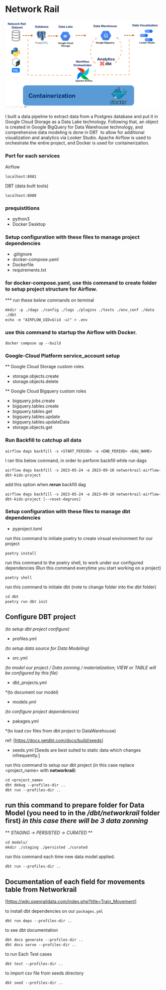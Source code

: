 # Network Rail 

![project overview](https://github.com/phakawatfong/networkrail-airflow-dbt/blob/main/pictures/Project_overview.png)

I built a data pipeline to extract data from a Postgres database and put it in Google Cloud Storage as a Data Lake technology. Following that, an object is created in Google BigQuery for Data Warehouse technology, and comprehensive data modeling is done in DBT  to allow for additional visualization and analytics via Looker Studio. Apache Airflow is used to orchestrate the entire project, and Docker is used for containerization. 

### Port for each services

Airflow
```
localhost:8081
```

DBT (data built tools)
```
localhost:8080
```

### prequistitions
- python3
- Docker Desktop

### Setup configuration with these files to manage project dependencies
- .gitignore
- docker-compose.yaml
- Dockerfile
- requirements.txt

### for docker-compose.yaml, use this command to create folder to setup project structure for Airflow.

*** run these below commands on terminal

```
mkdir -p ./dags ./config ./logs ./plugins ./tests ./env_conf ./data ./dbt
echo -e "AIRFLOW_UID=$(id -u)" > .env
```

### use this command to startup the Airflow with Docker.

```
docker compose up --build
```

### Google-Cloud Platform service_account setup
** Google Cloud Storage
custom roles
-   storage.objects.create
-   storage.objects.delete

** Google Cloud Bigquery
custom roles
-   bigquery.jobs.create
-   bigquery.tables.create
-   bigquery.tables.get
-   bigquery.tables.update
-   bigquery.tables.updateData
-   storage.objects.get


### Run Backfill to catchup all data

```
airflow dags backfill -s <START_PERIOD> -e <END_PERIOD> <DAG_NAME>
```

I ran this below command, in order to perform backfill while run dags

```
airflow dags backfill -s 2023-05-24 -e 2023-09-10 networkrail-airflow-dbt-kids-project
```

add this option when ***rerun*** backfill dag

```
airflow dags backfill -s 2023-05-24 -e 2023-09-10 networkrail-airflow-dbt-kids-project [--reset-dagruns]
```

### Setup configuration with these files to manage dbt dependencies
- pyproject.toml

run this command to initiate poetry to create virsual environment for our project

```
poetry install
```

run this command to the poetry shell, to work under our configured dependencies (Run this command everytime you start working on a project)

```
poetry shell
```

run this command to initiate dbt (note to change folder into the dbt folder)

```
cd dbt
poetry run dbt init 
```

## Configure DBT project

*(to setup dbt project configure)*
- profiles.yml 

*(to setup data source for Data Modeling)*
- src.yml 

*(to model our project / Data zonning / materialization; VIEW or TABLE will be configured by this file)*
- dbt_projects.yml 

*(to document our model)
- models.yml

*(to configure project dependencies)*
- pakages.yml

*(to load csv files from dbt project to DataWarehouse)

ref: [https://docs.getdbt.com/docs/build/seeds]
- seeds.yml [Seeds are best suited to static data which changes infrequently.]

run this command to setup our dbt project (in this case replace <project_name> with **networkrail**)

```
cd <project_name> 
dbt debug --profiles-dir ..
dbt run --profiles-dir ..
```


run this command to prepare folder for Data Model (you need to in the */dbt/networkrail* folder first)
***in this case there will be 3 data zonning***
---
** _STAGING_ -> _PERSISTED_ -> _CURATED_ **

```
cd models/
mkdir ./staging ./persisted ./curated
```

run this command each time new data model applied.

```
dbt run --profiles-dir ..
```

## Documentation of each field for movements table from Networkrail

[https://wiki.openraildata.com/index.php?title=Train_Movement]


to install dbt dependencies on our `packages.yml`

```
dbt run deps --profiles-dir ..
```

to see dbt documentation

```
dbt docs generate --profiles-dir ..
dbt docs serve --profiles-dir ..
```

to run Each Test cases

```
dbt test --profiles-dir ..
```

to import csv file from seeds directory

```
dbt seed --profiles-dir ..
```
